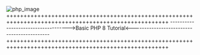 ![php_image](https://user-images.githubusercontent.com/73672879/161801883-ebc4d6bb-716f-41ba-8853-a2157811596b.jpeg)
+++++++++++++++++++++++++++++++++++++++++++++++++++++++++++++++++++++++++++++++++++++++++++++++++++++
------------------------------------>Basic PHP 8 Tutorial<-------------------------------------------
+++++++++++++++++++++++++++++++++++++++++++++++++++++++++++++++++++++++++++++++++++++++++++++++++++++

